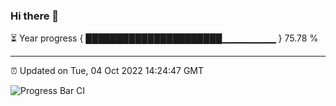 ### Hi there 👋

⏳ Year progress { ██████████████████████▁▁▁▁▁▁▁▁ } 75.78 %

---

⏰ Updated on Tue, 04 Oct 2022 14:24:47 GMT

![Progress Bar CI](https://github.com/liununu/liununu/workflows/Progress%20Bar%20CI/badge.svg)
